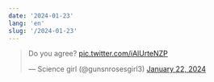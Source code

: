 ```yaml
---
date: '2024-01-23'
lang: 'en'
slug: '/2024-01-23'
---
```


<blockquote class="twitter-tweet">

Do you agree? <a href="https://t.co/iAlUrteNZP">pic.twitter.com/iAlUrteNZP</a>

&mdash; Science girl (@gunsnrosesgirl3) <a href="https://twitter.com/gunsnrosesgirl3/status/1749404740100694228?ref_src=twsrc%5Etfw">January 22, 2024</a>

</blockquote>
